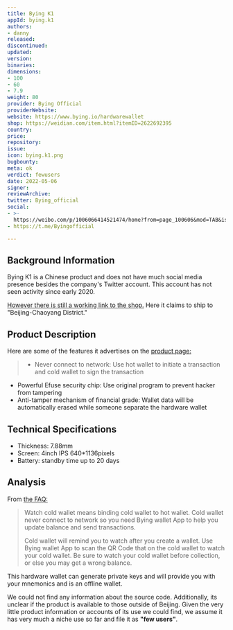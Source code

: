 ```yaml
---
title: Bying K1
appId: bying.k1
authors:
- danny
released: 
discontinued: 
updated: 
version: 
binaries: 
dimensions:
- 100
- 60
- 7.9
weight: 80
provider: Bying Official
providerWebsite: 
website: https://www.bying.io/hardwarewallet
shop: https://weidian.com/item.html?itemID=2622692395
country: 
price: 
repository: 
issue: 
icon: bying.k1.png
bugbounty: 
meta: ok
verdict: fewusers
date: 2022-05-06
signer: 
reviewArchive: 
twitter: Bying_official
social:
- >-
  https://weibo.com/p/1006066414521474/home?from=page_100606&mod=TAB&is_all=1#place
- https://t.me/Byingofficial

---
```


## Background Information

Bying K1 is a Chinese product and does not have much social media presence besides the company's Twitter account. This account has not seen activity since early 2020.

[However there is still a working link to the shop.](https://weidian.com/item.html?itemID=2622692395) Here it claims to ship to "Beijing-Chaoyang District."

## Product Description 

Here are some of the features it advertises on the [product page:](https://www.bying.io/bying/hardwarewallet)

>- Never connect to network: Use hot wallet to initiate a transaction and cold wallet to sign the transaction
- Powerful Efuse security chip: Use original program to prevent hacker from tampering
- Anti-tamper mechanism of financial grade: Wallet data will be automatically erased while someone separate the hardware wallet

## Technical Specifications

- Thickness: 7.88mm
- Screen: 4inch IPS 640*1136pixels
- Battery: standby time up to 20 days

## Analysis 

From [the FAQ:](https://bying.io/help)

> Watch cold wallet means binding cold wallet to hot wallet. Cold wallet never connect to network so you need Bying wallet App to help you update balance and send transactions.
>
> Cold wallet will remind you to watch after you create a wallet. Use Bying wallet App to scan the QR Code that on the cold wallet to watch your cold wallet. Be sure to watch your cold wallet before collection, or else you may get a wrong balance.

This hardware wallet can generate private keys and will provide you with your mnemonics and is an offline wallet. 

We could not find any information about the source code. Additionally, its unclear if the product is available to those outside of Beijing. Given the very little product information or accounts of its use we could find, we assume it has very much a niche use so far and file it as **"few users"**.